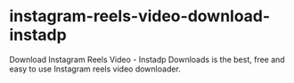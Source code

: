 # instagram-reels-video-download-instadp
Download Instagram Reels Video - Instadp Downloads is the best, free and easy to use Instagram reels video downloader.
